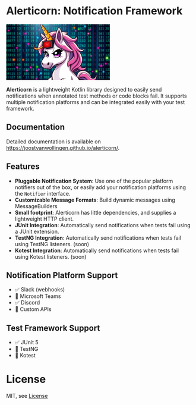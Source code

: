 # Alerticorn: Notification Framework

<img src="docs/images/alerticorn-7.jpg" height="150" />

**Alerticorn** is a lightweight Kotlin library designed to easily send notifications when annotated test methods or code
blocks fail. It supports multiple notification platforms and can be integrated easily with your test framework.

## Documentation

Detailed documentation is available on https://joostvanwollingen.github.io/alerticorn/. 

## Features

- **Pluggable Notification System**: Use one of the popular platform notifiers out of the box, or easily add your
  notification platforms using the `Notifier` interface.
- **Customizable Message Formats**: Build dynamic messages using MessageBuilders
- **Small footprint**: Alerticorn has little dependencies, and supplies a lightweight HTTP client.
- **JUnit Integration**: Automatically send notifications when tests fail using a JUnit extension.
- **TestNG Integration**: Automatically send notifications when tests fail using TestNG listeners. (soon)
- **Kotest Integration**: Automatically send notifications when tests fail using Kotest listeners. (soon)

## Notification Platform Support

- ✅ Slack (webhooks)
- 🚧 Microsoft Teams
- ✅ Discord
- 🚧 Custom APIs

## Test Framework Support

- ✅ JUnit 5
- 🚧 TestNG
- 🚧 Kotest

# License

MIT, see [License](LICENSE)